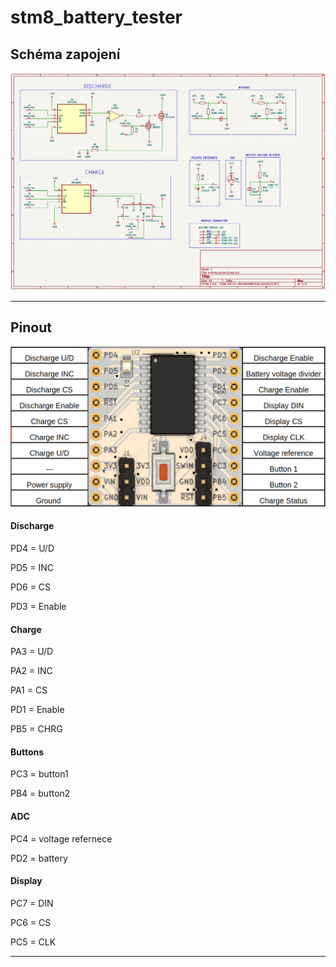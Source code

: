 # stm8_battery_tester
## Schéma zapojení
<p align="center"><img src="media/schematic.png"><p>
  
---
  
## Pinout
<p align="center"><img src="media/pinout_1.png"><p>

  #### Discharge
  <p>PD4 = U/D</p>
  <p>PD5 = INC</p>
  <p>PD6 = CS</p>
  <p>PD3 = Enable</p>
  
  #### Charge
  <p>PA3 = U/D</p>
  <p>PA2 = INC</p>
  <p>PA1 = CS</p>
  <p>PD1 = Enable</p>
  <p>PB5 = CHRG</p>

  
  #### Buttons
  <p>PC3 = button1</p>
  <p>PB4 = button2</p>
  
  #### ADC 
  <p>PC4 = voltage refernece</p>
  <p>PD2 = battery</p>
  
  #### Display
  <p>PC7 = DIN</p>
  <p>PC6 = CS</p>
  <p>PC5 = CLK</p>
  
  ---
  
